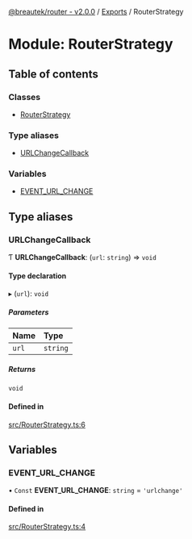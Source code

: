 [@breautek/router - v2.0.0](../README.md) / [Exports](../modules.md) / RouterStrategy

# Module: RouterStrategy

## Table of contents

### Classes

- [RouterStrategy](../classes/RouterStrategy.RouterStrategy-1.md)

### Type aliases

- [URLChangeCallback](RouterStrategy.md#urlchangecallback)

### Variables

- [EVENT\_URL\_CHANGE](RouterStrategy.md#event_url_change)

## Type aliases

### URLChangeCallback

Ƭ **URLChangeCallback**: (`url`: `string`) => `void`

#### Type declaration

▸ (`url`): `void`

##### Parameters

| Name | Type |
| :------ | :------ |
| `url` | `string` |

##### Returns

`void`

#### Defined in

[src/RouterStrategy.ts:6](https://github.com/breautek/router/blob/04bdd49/src/RouterStrategy.ts#L6)

## Variables

### EVENT\_URL\_CHANGE

• `Const` **EVENT\_URL\_CHANGE**: `string` = `'urlchange'`

#### Defined in

[src/RouterStrategy.ts:4](https://github.com/breautek/router/blob/04bdd49/src/RouterStrategy.ts#L4)
